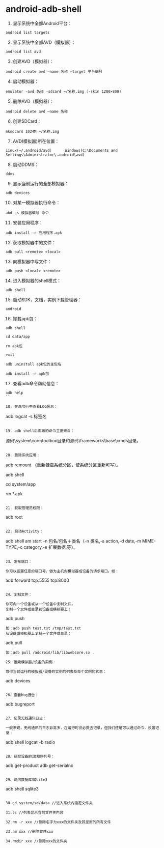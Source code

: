android-adb-shell
===

1. 显示系统中全部Android平台：
```
android list targets
```

2. 显示系统中全部AVD（模拟器）：
```
android list avd
```

3. 创建AVD（模拟器）：
```
android create avd –name 名称 –target 平台编号
```

4. 启动模拟器：
```
emulator -avd 名称 -sdcard ~/名称.img (-skin 1280×800)
```

5. 删除AVD（模拟器）：
```
android delete avd –name 名称
```

6. 创建SDCard：
```
mksdcard 1024M ~/名称.img
```

7. AVD(模拟器)所在位置：
```
Linux(~/.android/avd)      Windows(C:\Documents and Settings\Administrator\.android\avd)
```

8. 启动DDMS：
```
ddms
```

9. 显示当前运行的全部模拟器：
```
adb devices
```

10. 对某一模拟器执行命令：
```
abd -s 模拟器编号 命令
```

11. 安装应用程序：
```
adb install -r 应用程序.apk
```

12. 获取模拟器中的文件：
```
adb pull <remote> <local>
```

13. 向模拟器中写文件：
```
adb push <local> <remote>
```

14. 进入模拟器的shell模式：
```
adb shell
```

15. 启动SDK，文档，实例下载管理器：
```
android
```

16. 缷载apk包：
```
adb shell

cd data/app

rm apk包

exit

adb uninstall apk包的主包名

adb install -r apk包
```

17. 查看adb命令帮助信息：
```
adb help
``

18. 在命令行中查看LOG信息：
```
adb logcat -s 标签名
```

19. adb shell后面跟的命令主要来自：
```
源码\system\core\toolbox目录和源码\frameworks\base\cmds目录。
```

20. 删除系统应用：
```
adb remount （重新挂载系统分区，使系统分区重新可写）。

adb shell

cd system/app

rm *.apk
```

21. 获取管理员权限：
```
adb root
```

22. 启动Activity：
```
adb shell am start -n 包名/包名＋类名（-n 类名,-a action,-d date,-m MIME-TYPE,-c category,-e 扩展数据,等）。
```

23、发布端口：

你可以设置任意的端口号，做为主机向模拟器或设备的请求端口。如：
```
adb forward tcp:5555 tcp:8000
```

24、复制文件：

你可向一个设备或从一个设备中复制文件，
复制一个文件或目录到设备或模拟器上：
```
adb push <source> <destination></destination></source>
```
如：adb push test.txt /tmp/test.txt
从设备或模拟器上复制一个文件或目录：
```
adb pull <source> <destination></destination></source>
```
如：adb pull /addroid/lib/libwebcore.so .

25、搜索模拟器/设备的实例：

取得当前运行的模拟器/设备的实例的列表及每个实例的状态：
```
adb devices
```

26、查看bug报告：
```
adb bugreport
```

27、记录无线通讯日志：

一般来说，无线通讯的日志非常多，在运行时没必要去记录，但我们还是可以通过命令，设置记录：
```
adb shell
logcat -b radio
```

28、获取设备的ID和序列号：
```
adb get-product
adb get-serialno
```

29、访问数据库SQLite3
```
adb shell
sqlite3
```

30.cd system/sd/data //进入系统内指定文件夹

31.ls //列表显示当前文件夹内容

32.rm -r xxx //删除名字为xxx的文件夹及其里面的所有文件

33.rm xxx //删除文件xxx

34.rmdir xxx //删除xxx的文件夹